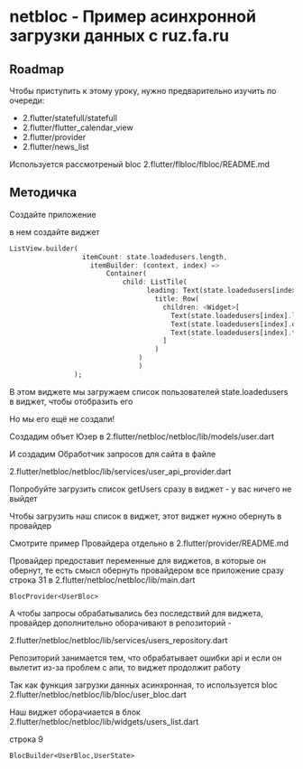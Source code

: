 # netbloc - Пример асинхронной загрузки данных с ruz.fa.ru


## Roadmap

Чтобы приступить к этому уроку, нужно предварительно изучить по очереди:



- 2.flutter/statefull/statefull
- 2.flutter/flutter_calendar_view
- 2.flutter/provider
- 2.flutter/news_list




Используется  рассмотреный bloc 2.flutter/flbloc/flbloc/README.md

## Методичка

Создайте приложение

в нем создайте виджет

```dart
ListView.builder(
                  itemCount: state.loadedusers.length,
                    itemBuilder: (context, index) =>
                        Container(
                            child: ListTile(
                                  leading: Text(state.loadedusers[index].id),
                                    title: Row(
                                      children: <Widget>[
                                        Text(state.loadedusers[index].label), 
                                        Text(state.loadedusers[index].description), 
                                        Text(state.loadedusers[index].type),
                                      ]
                                    )
                                )
                                )                                
                );
```

В этом виджете мы загружаем список пользователей state.loadedusers в виджет, чтобы отобразить его

Но мы его ещё не создали!

Создадим объет Юзер в 2.flutter/netbloc/netbloc/lib/models/user.dart

И создадим Обработчик запросов для сайта в файле

2.flutter/netbloc/netbloc/lib/services/user_api_provider.dart

Попробуйте загрузить список getUsers сразу в виджет - у вас ничего не выйдет

Чтобы загрузить наш список в виджет, этот виджет нужно обернуть в провайдер

Смотрите пример Провайдера отдельно в 
2.flutter/provider/README.md

Провайдер предоставит переменные для виджетов, в которые он обернут, те есть смысл обернуть провайдером все приложение сразу
строка 31 в 2.flutter/netbloc/netbloc/lib/main.dart

    BlocProvider<UserBloc>

А чтобы запросы обрабатывались без последствий для виджета, провайдер дополнительно оборачивают в репозиторий - 

2.flutter/netbloc/netbloc/lib/services/users_repository.dart

Репозиторий занимается тем, что обрабатывает ошибки api
и если он вылетит из-за проблем с апи, то виджет продолжит работу

Так как функция загрузки данных асинхронная, то используется bloc
2.flutter/netbloc/netbloc/lib/bloc/user_bloc.dart

Наш виджет оборачиается в блок 2.flutter/netbloc/netbloc/lib/widgets/users_list.dart

строка 9

    BlocBuilder<UserBloc,UserState>






